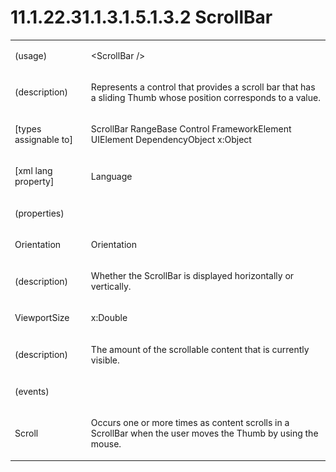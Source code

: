 <html dir="LTR" xmlns:mshelp="http://msdn.microsoft.com/mshelp" xmlns:ddue="http://ddue.schemas.microsoft.com/authoring/2003/5" xmlns:xlink="http://www.w3.org/1999/xlink" xmlns:tool="http://www.microsoft.com/tooltip"><body><input type="hidden" id="userDataCache" class="userDataStyle"><input type="hidden" id="hiddenScrollOffset"><img id="dropDownImage" style="display:none; height:0; width:0;" src="../local/drpdown.gif"><img id="dropDownHoverImage" style="display:none; height:0; width:0;" src="../local/drpdown_orange.gif"><img id="collapseImage" style="display:none; height:0; width:0;" src="../local/collapse.gif"><img id="expandImage" style="display:none; height:0; width:0;" src="../local/exp.gif"><img id="collapseAllImage" style="display:none; height:0; width:0;" src="../local/collall.gif"><img id="expandAllImage" style="display:none; height:0; width:0;" src="../local/expall.gif"><img id="copyImage" style="display:none; height:0; width:0;" src="../local/copycode.gif"><img id="copyHoverImage" style="display:none; height:0; width:0;" src="../local/copycodeHighlight.gif"><div id="header"><h1 class="heading">11.1.22.31.1.3.1.5.1.3.2 ScrollBar</h1></div><div id="mainSection"><div id="mainBody"><div id="allHistory" class="saveHistory" onsave="saveAll()" onload="loadAll()"></div>
			<div id="sectionSection0" class="section" name="collapseableSection"><content xmlns="http://ddue.schemas.microsoft.com/authoring/2003/5" xmlns:wsd="http://wsdev.schemas.microsoft.com/authoring/2008/2" xmlns:msxsl="urn:schemas-microsoft-com:xslt" xmlns:script="urn:script" xmlns:build="urn:build">
				</content></div><div id="sectionSection1" class="section" name="collapseableSection"><content xmlns="http://ddue.schemas.microsoft.com/authoring/2003/5" xmlns:wsd="http://wsdev.schemas.microsoft.com/authoring/2008/2" xmlns:msxsl="urn:schemas-microsoft-com:xslt" xmlns:script="urn:script" xmlns:build="urn:build">
					<p xmlns=""><b></b></p><table class="ProtocolAuthoredTable" xmlns=""><tr>
								<td>
									<p>(usage)</p>
								</td>
								<td>
									<p>&lt;ScrollBar /&gt;</p>
								</td>
							</tr><tr>
							<td>
								<p>(description)</p>
							</td>
							<td>
								<p>Represents a control that provides a scroll bar that has a sliding Thumb whose position corresponds to a value.</p>
							</td>
						</tr><tr>
							<td>
								<p>[types assignable to]</p>
							</td>
							<td>
								<p>ScrollBar RangeBase Control FrameworkElement UIElement DependencyObject x:Object</p>
							</td>
						</tr><tr>
							<td>
								<p>[xml lang property]</p>
							</td>
							<td>
								<p>Language</p>
							</td>
						</tr><tr>
							<td>
								<p>(properties)</p>
							</td>
							<td>
							</td>
						</tr><tr>
							<td>
								<p>Orientation</p>
							</td>
							<td>
								<p>Orientation</p>
							</td>
						</tr><tr>
							<td>
								<p>(description)</p>
							</td>
							<td>
								<p>Whether the ScrollBar is displayed horizontally or vertically.</p>
							</td>
						</tr><tr>
							<td>
								<p>ViewportSize</p>
							</td>
							<td>
								<p>x:Double</p>
							</td>
						</tr><tr>
							<td>
								<p>(description)</p>
							</td>
							<td>
								<p>The amount of the scrollable content that is currently visible.</p>
							</td>
						</tr><tr>
							<td>
								<p>(events)</p>
							</td>
							<td>
							</td>
						</tr><tr>
							<td>
								<p>Scroll</p>
							</td>
							<td>
								<p>Occurs one or more times as content scrolls in a ScrollBar when the user moves the Thumb by using the mouse.</p>
							</td>
						</tr></table>
				</content></div><!--[if gte IE 5]>
			<tool:tip element="languageFilterToolTip" avoidmouse="false"/>
		<![endif]--></div><a name="feedback"></a><span></span></div></body></html>